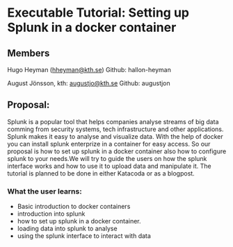 # Executable Tutorial: Setting up Splunk in a docker container
## Members
Hugo Heyman (hheyman@kth.se) 
Github: hallon-heyman

August Jönsson, kth: augustjo@kth.se
Github: augustjon

## Proposal:
Splunk is a popular tool that helps companies analyse streams of big data comming from security systems, tech infrastructure and other applications. Splunk makes it easy to analyse and visualize data. With the help of docker you can install splunk enterprize in a container for easy access. So our proposal is how to set up splunk in a docker container also how to configure splunk to your needs.We will try to guide the users on how the splunk interface works and how to use it to upload data and manipulate it. The tutorial is planned to be done in either Katacoda or as a blogpost.


### What the user learns:
- Basic introduction to docker containers
- introduction into splunk
- how to set up splunk in a docker container.
- loading data into splunk to analyse
- using the splunk interface to interact with data
